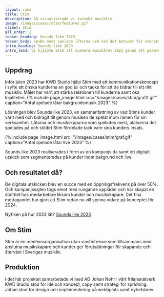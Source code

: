 ```yaml
---
layout: case
title: Stim
description: Så visualiserade vi svenskt musikliv.
image: /images/cases/stim/featured.gif
client: Stim
all_order: 2
teaser_heading: Sounds like 2023
teaser_body: <p>De mest spelade låtarna och vad det betyder för svenskt musikliv.</p>
intro_heading: Sounds like 2023
intro_lead: Vi hjälpte Stim att summera musikåret 2023 genom att paketera och visualisera data som en julhälsning till alla kunder. 
---
```


## Uppdrag 
Inför julen 2023 har KWD Studio hjälp Stim med ett kommunikationskoncept i syfte att önska kunderna en god jul och tacka för att de bidrar till ett rikt musikliv. Målet har varit att stärka relationen till kunderna samt öka lojaliteten.
{%
  include page_image.html
  src="/images/cases/stim/graf2.gif"
  caption="Antal spelade låtar bakgrundsmusik 2023"
%}

Lösningen blev Sounds like 2023, en sammanfattning av vad Stims kunder varit med och bidragit till genom musiken de spelat inom ramen för sin verksamhet. Låtarna och musikskaparna som spelades mest, platserna det spelades på och stödet Stim fördelade tack vare sina kunders insats. 

{%
  include page_image.html
  src="/images/cases/stim/graf.gif"
  caption="Antal spelade låtar live 2023"
%}

Sounds like 2023 realiserades i form av en kampanjsida samt ett digitalt utskick som segmenterades på kunder inom bakgrund och live. 

## Och resultatet då? 

De digitala utskicken blev en succe med en öppningsfrekvens på över 50%. Och kampanjssajten togs emot med rungande applåder och har skapat en stolthet hos medarbetare liksom kunder och musikskapare. 
Det fina mottagandet har gjort att Stim redan nu vill spinna vidare på konceptet för 2024. 

Nyfiken på hur 2023 lät? <a href="https://soundslike2023.se/">Sounds like 2023</a>

## Om Stim

Stim är en medlemsorganisation utan vinstintresse som tillsammans med anslutna musikskapare och kunder ger förutsättningar för skapande och återväxt i Sveriges musikliv.

## Produktion

I det här projektet samarbetade vi med AD Johan Nohr i vårt frilansnätverk. KWD Studio stod för idé och koncept, copy samt strategi för spridning. Johan stod för design och implementering på webbplats samt nyhetsbrev. 
